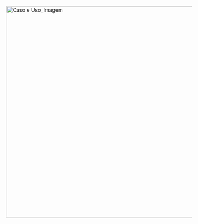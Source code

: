 <img width="842" height="573" alt="Caso e Uso_Imagem" src="https://github.com/user-attachments/assets/dc47ebe2-1f3e-4530-81fc-a1d5fd0f484b" />

